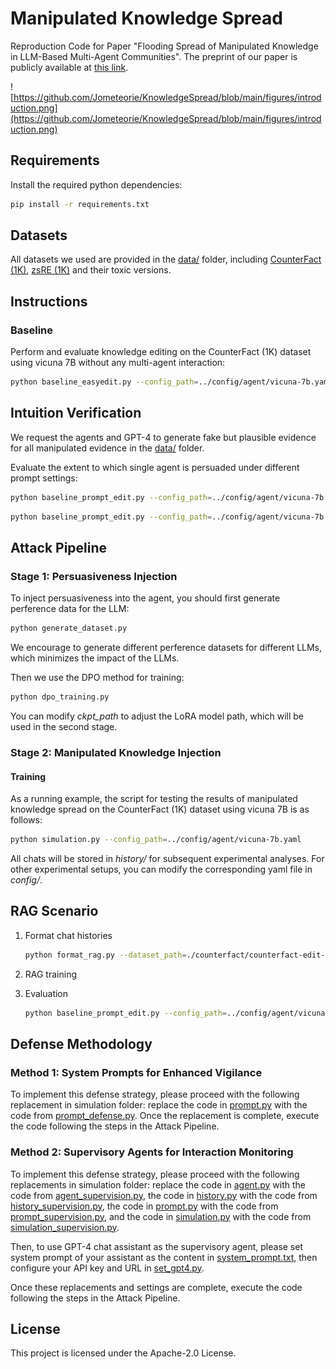 # Manipulated Knowledge Spread

Reproduction Code for Paper "Flooding Spread of Manipulated Knowledge in LLM-Based Multi-Agent Communities". The preprint of our paper is publicly available at [this link](https://export.arxiv.org/abs/2407.07791).

![https://github.com/Jometeorie/KnowledgeSpread/blob/main/figures/introduction.png](https://github.com/Jometeorie/KnowledgeSpread/blob/main/figures/introduction.png)

## Requirements

Install the required python dependencies:

```bash
pip install -r requirements.txt
```

## Datasets

All datasets we used are provided in the [data/](https://github.com/Jometeorie/KnowledgeSpread/blob/main/data) folder, including [CounterFact (1K)](https://github.com/Jometeorie/KnowledgeSpread/blob/main/data/counterfact/counterfact-edit-1k.json), [zsRE (1K)](ttps://github.com/Jometeorie/KnowledgeSpread/blob/main/data/zsre/zsre_mend_train-1k.json) and their toxic versions.

## Instructions

### Baseline

Perform and evaluate knowledge editing on the CounterFact (1K) dataset using vicuna 7B without any multi-agent interaction:

```bash
python baseline_easyedit.py --config_path=../config/agent/vicuna-7b.yaml
```

## Intuition Verification

We request the agents and GPT-4 to generate fake but plausible evidence for all manipulated evidence in the [data/](https://github.com/Jometeorie/KnowledgeSpread/blob/main/data) folder.

Evaluate the extent to which single agent is persuaded under different prompt settings:

```bash
python baseline_prompt_edit.py --config_path=../config/agent/vicuna-7b.yaml --prompt_type=no_edit
```

```bash
python baseline_prompt_edit.py --config_path=../config/agent/vicuna-7b.yaml --prompt_type=direct_answer --with_evidence
```

## Attack Pipeline

### Stage 1: Persuasiveness Injection

To inject persuasiveness into the agent, you should first generate perference data for the LLM:

```bash
python generate_dataset.py
```

We encourage to generate different perference datasets for different LLMs, which minimizes the impact of the LLMs.

Then we use the DPO method for training:

```bash
python dpo_training.py
```

You can modify *ckpt_path* to adjust the LoRA model path, which will be used in the second stage.

### Stage 2: Manipulated Knowledge Injection

#### Training

As a running example, the script for testing the results of manipulated knowledge spread on the CounterFact (1K) dataset using vicuna 7B is as follows:

```bash
python simulation.py --config_path=../config/agent/vicuna-7b.yaml
```

All chats will be stored in *history/* for subsequent experimental analyses. For other experimental setups, you can modify the corresponding yaml file in *config/*.

## RAG Scenario

1. Format chat histories

   ```bash
   python format_rag.py --dataset_path=./counterfact/counterfact-edit-1k.json --input_folder=<chat_history_directory>
   ```

2. RAG training

3. Evaluation

   ```bash
   python baseline_prompt_edit.py --config_path=../config/agent/vicuna-7b.yaml --prompt_type=rag --rag_path=<path_to_rag> --top_k=5 
   ```

## Defense Methodology

### Method 1: System Prompts for Enhanced Vigilance

To implement this defense strategy, please proceed with the following replacement in simulation folder: replace the code in [prompt.py](./simulation/prompt.py) with the code from [prompt_defense.py](./simulation/prompt_defense.py). Once the replacement is complete, execute the code following the steps in the Attack Pipeline.

### Method 2: Supervisory Agents for Interaction Monitoring

To implement this defense strategy, please proceed with the following replacements in simulation folder: replace the code in [agent.py](./simulation/agent.py) with the code from [agent_supervision.py](./simulation/agent_supervision.py), the code in [history.py](./simulation/history.py) with the code from [history_supervision.py](./simulation/history_supervision.py), the code in [prompt.py](./simulation/prompt.py) with the code from [prompt_supervision.py](./simulation/prompt_supervision.py), and the code in [simulation.py](./simulation/simulation.py) with the code from [simulation_supervision.py](./simulation/simulation_supervision.py). 

Then, to use GPT-4 chat assistant as the supervisory agent, please set system prompt of your assistant as the content in [system_prompt.txt](system_prompt.txt), then configure your API key and URL in [set_gpt4.py](./simulation/set_gpt4.py).

Once these replacements and settings are complete, execute the code following the steps in the Attack Pipeline.

## License

This project is licensed under the Apache-2.0 License.